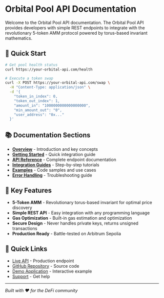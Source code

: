 # Orbital Pool API Documentation

Welcome to the Orbital Pool API documentation. The Orbital Pool API provides developers with simple REST endpoints to integrate with the revolutionary 5-token AMM protocol powered by torus-based invariant mathematics.

## 🚀 Quick Start

```bash
# Get pool health status
curl https://your-orbital-api.com/health

# Execute a token swap
curl -X POST https://your-orbital-api.com/swap \
  -H "Content-Type: application/json" \
  -d '{
    "token_in_index": 0,
    "token_out_index": 1,
    "amount_in": "1000000000000000000",
    "min_amount_out": "0",
    "user_address": "0x..."
  }'
```

## 📚 Documentation Sections

- [**Overview**](./overview.md) - Introduction and key concepts
- [**Getting Started**](./getting-started.md) - Quick integration guide
- [**API Reference**](./api-reference.md) - Complete endpoint documentation
- [**Integration Guides**](./integration-guides.md) - Step-by-step tutorials
- [**Examples**](./examples.md) - Code samples and use cases
- [**Error Handling**](./error-handling.md) - Troubleshooting guide

## 🌟 Key Features

- **5-Token AMM** - Revolutionary torus-based invariant for optimal price discovery
- **Simple REST API** - Easy integration with any programming language
- **Gas Optimization** - Built-in gas estimation and optimization
- **Secure Design** - Never handles private keys, returns unsigned transactions
- **Production Ready** - Battle-tested on Arbitrum Sepolia

## 🔗 Quick Links

- [Live API](https://your-orbital-api.com) - Production endpoint
- [GitHub Repository](https://github.com/your-org/orbital-pool) - Source code
- [Demo Application](https://orbital-demo.com) - Interactive example
- [Support](mailto:support@orbital.com) - Get help

---

*Built with ❤️ for the DeFi community*
